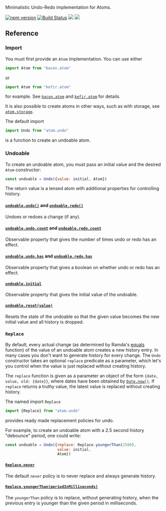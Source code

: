 Minimalistic Undo-Redo implementation for Atoms.

[![npm version](https://badge.fury.io/js/atom.undo.svg)](http://badge.fury.io/js/atom.undo) [![Build Status](https://travis-ci.org/calmm-js/atom.undo.svg?branch=master)](https://travis-ci.org/calmm-js/atom.undo) [![](https://david-dm.org/calmm-js/atom.undo.svg)](https://david-dm.org/calmm-js/atom.undo) [![](https://david-dm.org/calmm-js/atom.undo/dev-status.svg)](https://david-dm.org/calmm-js/atom.undo#info=devDependencies)

## Reference

### Import

You must first provide an `Atom` implementation.  You can use either

```js
import Atom from "bacon.atom"
```

or

```js
import Atom from "kefir.atom"
```

for example.  See [`bacon.atom`](https://github.com/calmm-js/bacon.atom) and
[`kefir.atom`](https://github.com/calmm-js/kefir.atom) for details.

It is also possible to create atoms in other ways, such as with storage, see
[`atom.storage`](https://github.com/calmm-js/atom.storage).

The default import

```js
import Undo from "atom.undo"
```

is a function to create an undoable atom.

### Undoable

To create an undoable atom, you must pass an initial value and the desired
`Atom` constructor:

```js
const undoable = Undo({value: initial, Atom})
```

The return value is a lensed atom with additional properties for controlling
history.

#### <a name="undo"></a><a name="redo"></a>[`undoable.undo()`](#undo "Undo a :: () -> ()") and [`undoable.redo()`](#redo "Undo a :: () -> ()")

Undoes or redoes a change (if any).

#### <a name="count"></a>[`undoable.undo.count`](#count "Undo a :: Property Integer") and [`undoable.redo.count`](#count "Undo a :: Property Integer")

Observable property that gives the number of times undo or redo has an effect.

#### <a name="has"></a>[`undoable.undo.has`](#has "Undo a :: Property Boolean") and [`undoable.redo.has`](#has "Undo a :: Property Boolean")

Observable property that gives a boolean on whether undo or redo has an effect.

#### <a name="initial"></a>[`undoable.initial`](#initial "Undo a :: Property a")

Observable property that gives the initial value of the undoable.

#### <a name="reset"></a>[`undoable.reset(value)`](#reset "Undo a :: a -> ()")

Resets the state of the undoable so that the given value becomes the new initial
value and all history is dropped.

### `Replace`

By default, every actual change (as determined by Ramda's
[equals](http://ramdajs.com/0.21.0/docs/#equals) function) of the value of an
undoable atom creates a new history entry.  In many cases you don't want to
generate history for every change.  The `Undo` constructor takes an optional
`replace` predicate as a parameter, which let's you control when the value is
just replaced without creating history.

The `replace` function is given as a parameter an object of the form `{date,
value, old: {date}}`, where dates have been obtained by
[`Date.now()`](https://developer.mozilla.org/en-US/docs/Web/JavaScript/Reference/Global_Objects/Date/now).
If `replace` returns a truthy value, the latest value is replaced without
creating history.

The named import `Replace`

```js
import {Replace} from "atom.undo"
```

provides ready made replacement policies for undo.

For example, to create an undoable atom with a 2.5 second history "debounce"
period, one could write:

```js
const undoable = Undo({replace: Replace.youngerThan(2500),
                       value: initial,
                       Atom})
```

#### <a name="never"></a>[`Replace.never`](#never)

The default `never` policy is to never replace and always generate history.

#### <a name="youngerThan"></a>[`Replace.youngerThan(periodInMilliseconds)`](#youngerThan)

The `youngerThan` policy is to replace, without generating history, when the
previous entry is younger than the given period in milliseconds.
